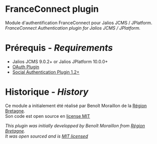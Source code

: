 # FranceConnect plugin

Module d'authentification FranceConnect pour Jalios JCMS / JPlatform.<br/>
_FranceConnect Authentication plugin for  Jalios JCMS / JPlatform._

# Prérequis - _Requirements_

* Jalios JCMS 9.0.2+ or Jalios JPlatform 10.0.0+
* [OAuth Plugin](https://community.jalios.com/plugin/oauth)
* [Social Authentication Plugin 1.2+](https://community.jalios.com/plugin/socialauth)

# Historique - _History_

Ce module a initialement été réalisé par Benoît Moraillon de la [Région Bretagne](http://www.bretagne.bzh/).<br/>
Son code est open source en [license MIT](LICENSE)

_This plugin was initially developped by Benoît Moraillon from [Région Bretagne](http://www.bretagne.bzh/).<br/>
It was open sourced and is [MIT licensed](LICENSE)_


